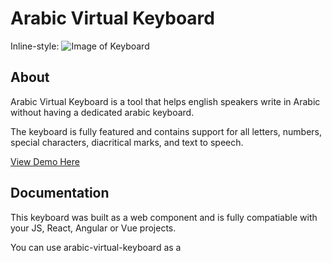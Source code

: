 # Arabic Virtual Keyboard

Inline-style: 
![Image of Keyboard]("./src/public/keyboard.png")

## About

Arabic Virtual Keyboard is a tool that helps english speakers write in Arabic without having a dedicated arabic keyboard.

The keyboard is fully featured and contains support for all letters, numbers, special characters, diacritical marks, and text to speech.

[View Demo Here](https://www.google.com)

## Documentation

This keyboard was built as a web component and is fully compatiable with your JS, React, Angular or Vue projects.

You can use arabic-virtual-keyboard as a <script> tag from a CDN, or install it from npm.

## Installation Via NPM

`npm i arabic-virtual-keyboard`

## Installation Via CDN

`<script type="module" src="https://cdn.skypack.dev/arabic-virtual-keyboard"></script>`

## Usage

`

  <div>
    <arabic-keyboard></arabic-keyboard>
  </div>
`

## Attributes

`showEnglishValue` -> show transliterated english key
`showShiftedValue` -> show shifted value of key

| Attribute        | Default |
| ---------------- | :-----: |
| showEnglishValue |  false  |
| showShiftedValue |  false  |

## Usage With Attributes

`

  <body>
    <arabic-keyboard 
      showEnglishValue="true" 
      showShiftedValue="true"
    >
    </arabic-keyboard>
  </body>
`

## Styling

Restyle the keyboard by utilizing css custom properties

| Property                         | Default             |
| -------------------------------- | ------------------- |
| --keyboard-row-gap               | 4px                 |
| --font-size                      | 18px                |
| --max-keyboard-width             | 800px               |
| --row-height                     | 50px                |
| --border-radius                  | 4px                 |
| --button-background-color        | #ececec             |
| --border                         | 1px solid #999999   |
| --button-active-background-color | #d6d6d6             |
| --button-active-border           | 1px solid #8f8f8f   |
| --button-padding                 | 4px                 |
| --button-color                   | #000000             |
| --button-shifted-color           | #ff0000             |
| --button-eng-color               | #0000ff             |
| --button-hover-background-color  | #e0e0e0             |
| --textarea-background-color      | #ffffff             |
| --font-family                    | "Arial", sans-serif |
